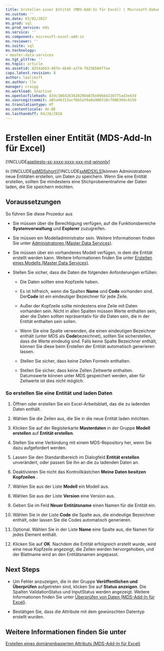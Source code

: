 ```yaml
---
title: Erstellen einer Entität (MDS-Add-In für Excel) | Microsoft-Dokumentation
ms.custom: ''
ms.date: 03/01/2017
ms.prod: sql
ms.prod_service: mds
ms.service: ''
ms.component: microsoft-excel-add-in
ms.reviewer: ''
ms.suite: sql
ms.technology:
- master-data-services
ms.tgt_pltfrm: ''
ms.topic: article
ms.assetid: d354abb3-88fe-4b40-a374-f6256b84ffae
caps.latest.revision: 8
author: leolimsft
ms.author: lle
manager: craigg
ms.workload: Inactive
ms.openlocfilehash: 83dc386d26342829bb835e89bbd210775ad3e43d
ms.sourcegitcommit: a85a46312acf8b5a59a8a900310cf088369c4150
ms.translationtype: HT
ms.contentlocale: de-DE
ms.lasthandoff: 04/26/2018
---
```

# <a name="create-an-entity-mds-add-in-for-excel"></a>Erstellen einer Entität (MDS-Add-In für Excel)

[!INCLUDE[appliesto-ss-xxxx-xxxx-xxx-md-winonly](../../includes/appliesto-ss-xxxx-xxxx-xxx-md-winonly.md)]

  In [!INCLUDE[ssMDSshort](../../includes/ssmdsshort-md.md)][!INCLUDE[ssMDSXLS](../../includes/ssmdsxls-md.md)]können Administratoren neue Entitäten erstellen, um Daten zu speichern. Wenn Sie eine Entität erstellen, sollten Sie mindestens eine Stichprobenentnahme der Daten laden, die Sie speichern möchten.  
  
## <a name="prerequisites"></a>Voraussetzungen  
 So führen Sie diese Prozedur aus  
  
-   Sie müssen über die Berechtigung verfügen, auf die Funktionsbereiche **Systemverwaltung** und **Explorer** zuzugreifen.  
  
-   Sie müssen ein Modelladministrator sein. Weitere Informationen finden Sie unter [Administratoren &#40;Master Data Services&#41;](../../master-data-services/administrators-master-data-services.md).  
  
-   Sie müssen über ein vorhandenes Modell verfügen, in dem die Entität erstellt werden kann. Weitere Informationen finden Sie unter [Erstellen eines Modells &#40;Master Data Services&#41;](../../master-data-services/create-a-model-master-data-services.md).  
  
-   Stellen Sie sicher, dass die Daten die folgenden Anforderungen erfüllen:  
  
    -   Die Daten sollten eine Kopfzeile haben.  
  
    -   Es ist hilfreich, wenn die Spalten **Name** und **Code** vorhanden sind. Der**Code** ist ein eindeutiger Bezeichner für jede Zeile.  
  
    -   Außer der Kopfzeile sollte mindestens eine Zeile mit Daten vorhanden sein. Nicht in allen Spalten müssen Werte enthalten sein, aber die Daten sollten repräsentativ für die Daten sein, die in der Entität enthalten sein sollen.  
  
    -   Wenn Sie eine Spalte verwenden, die einen eindeutigen Bezeichner enthält (unter MDS als **Code**bezeichnet), sollten Sie sicherstellen, dass die Werte eindeutig sind. Falls keine Spalte Bezeichner enthält, können Sie diese beim Erstellen der Entität automatisch generieren lassen.  
  
    -   Stellen Sie sicher, dass keine Zellen Formeln enthalten.  
  
    -   Stellen Sie sicher, dass keine Zellen Zeitwerte enthalten. Datumswerte können unter MDS gespeichert werden, aber für Zeitwerte ist dies nicht möglich.  
  
### <a name="to-create-an-entity-and-load-data"></a>So erstellen Sie eine Entität und laden Daten  
  
1.  Öffnen oder erstellen Sie ein Excel-Arbeitsblatt, das die zu ladenden Daten enthält.  
  
2.  Wählen Sie die Zellen aus, die Sie in die neue Entität laden möchten.  
  
3.  Klicken Sie auf der Registerkarte **Masterdaten** in der Gruppe **Modell erstellen** auf **Entität erstellen**.  
  
4.  Stellen Sie eine Verbindung mit einem MDS-Repository her, wenn Sie dazu aufgefordert werden.  
  
5.  Lassen Sie den Standardbereich im Dialogfeld **Entität erstellen** unverändert, oder passen Sie ihn an die zu ladenden Daten an.  
  
6.  Deaktivieren Sie nicht das Kontrollkästchen **Meine Daten besitzen Kopfzeilen** .  
  
7.  Wählen Sie aus der Liste **Modell** ein Modell aus.  
  
8.  Wählen Sie aus der Liste **Version** eine Version aus.  
  
9. Geben Sie im Feld **Neuer Entitätsname** einen Namen für die Entität ein.  
  
10. Wählen Sie in der Liste **Code** die Spalte aus, die eindeutige Bezeichner enthält, oder lassen Sie die Codes automatisch generieren.  
  
11. Optional. Wählen Sie in der Liste **Name** eine Spalte aus, die Namen für jedes Element enthält.  
  
12. Klicken Sie auf **OK**. Nachdem die Entität erfolgreich erstellt wurde, wird eine neue Kopfzeile angezeigt, die Zellen werden hervorgehoben, und der Blattname wird an den Entitätsnamen angepasst.  
  
## <a name="next-steps"></a>Next Steps  
  
-   Um Fehler anzuzeigen, die in der Gruppe **Veröffentlichen und Überprüfen** aufgetreten sind, klicken Sie auf **Status anzeigen**. Die Spalten ValidationStatus und InputStatus werden angezeigt. Weitere Informationen finden Sie unter [Überprüfen von Daten &#40;MDS-Add-In für Excel&#41;](../../master-data-services/microsoft-excel-add-in/validating-data-mds-add-in-for-excel.md).  
  
-   Bestätigen Sie, dass die Attribute mit dem gewünschten Datentyp erstellt wurden.  
  
## <a name="see-also"></a>Weitere Informationen finden Sie unter  
 [Erstellen eines domänenbasierten Attributs &#40;MDS-Add-In für Excel&#41;](../../master-data-services/microsoft-excel-add-in/create-a-domain-based-attribute-mds-add-in-for-excel.md)  
  
  
